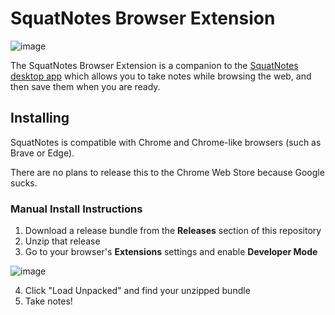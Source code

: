 # SquatNotes Browser Extension
 
![image](https://github.com/vincentlaucsb/SquatNotes-Extension/assets/18455475/5a90c388-9cc0-4816-9798-21ee054bfc66)

The SquatNotes Browser Extension is a companion to the [SquatNotes desktop app](https://www.vincela.com/squatnotes/) which allows you to take notes while browsing the web, and then save them when you are ready.

## Installing

SquatNotes is compatible with Chrome and Chrome-like browsers (such as Brave or Edge).

There are no plans to release this to the Chrome Web Store because Google sucks.

### Manual Install Instructions
1. Download a release bundle from the **Releases** section of this repository
2. Unzip that release
3. Go to your browser's **Extensions** settings and enable **Developer Mode**

![image](https://github.com/vincentlaucsb/SquatNotes-Extension/assets/18455475/db69ced6-4ce2-4b2e-873d-8162c1e926a9)

4. Click "Load Unpacked" and find your unzipped bundle
5. Take notes!
